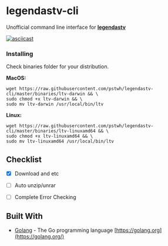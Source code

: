 
# legendastv-cli



Unofficial command line interface for <b><a href="http://legendas.tv/">legendastv</a></b>

[![asciicast](https://asciinema.org/a/8zdc8dl0w4hXyMDIpg2z86Ppc.png)](https://asciinema.org/a/8zdc8dl0w4hXyMDIpg2z86Ppc)


### Installing

Check binaries folder for your distribution.


<b>MacOS:</b>
```
wget https://raw.githubusercontent.com/pstwh/legendastv-cli/master/binaries/ltv-darwin && \
sudo chmod +x ltv-darwin && \
sudo mv ltv-darwin /usr/local/bin/ltv
```

<b>Linux:</b>
```
wget https://raw.githubusercontent.com/pstwh/legendastv-cli/master/binaries/ltv-linuxamd64 && \
sudo chmod +x ltv-linuxamd64 && \
sudo mv ltv-linuxamd64 /usr/local/bin/ltv
```





## Checklist
- [x] Download and etc
- [ ] Auto unzip/unrar
- [ ] Complete Error Checking




## Built With



*  [Golang](https://github.com/golang/go) - The Go programming language [https://golang.org](https://golang.org/)
